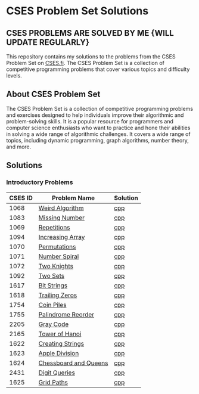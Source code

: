 # CSES Problem Set Solutions
## CSES PROBLEMS ARE SOLVED BY ME {WILL UPDATE REGULARLY}
This repository contains my solutions to the problems from the CSES Problem Set on [CSES.fi](https://cses.fi/problemset/). The CSES Problem Set is a collection of competitive programming problems that cover various topics and difficulty levels.

## About CSES Problem Set

The CSES Problem Set is a collection of competitive programming problems and exercises designed to help individuals improve their algorithmic and problem-solving skills. It is a popular resource for programmers and computer science enthusiasts who want to practice and hone their abilities in solving a wide range of algorithmic challenges. It covers a wide range of topics, including dynamic programming, graph algorithms, number theory, and more.

## Solutions

### Introductory Problems

| CSES ID | Problem Name                                       | Solution                                                  |
| ------- | -------------------------------------------------- | --------------------------------------------------------- |
| 1068 | [Weird Algorithm](https://cses.fi/problemset/task/1068) | [cpp](./01_Introductory_Problems/1068-weird-algorithm.cpp) |
| 1083 | [Missing Number](https://cses.fi/problemset/task/1083) | [cpp](./01_Introductory_Problems/1083-missing-number.cpp) |
| 1069 | [Repetitions](https://cses.fi/problemset/task/1069) | [cpp](./01_Introductory_Problems/1069-repetitions.cpp) |
| 1094 | [Increasing Array](https://cses.fi/problemset/task/1094) | [cpp](./01_Introductory_Problems/1094-increasing-array.cpp) |
| 1070 | [Permutations](https://cses.fi/problemset/task/1070) | [cpp](./01_Introductory_Problems/1070-permutations.cpp) |
| 1071 | [Number Spiral](https://cses.fi/problemset/task/1071) | [cpp](./01_Introductory_Problems/1071-number-spiral.cpp) |
| 1072 | [Two Knights](https://cses.fi/problemset/task/1072)  | [cpp](./01_Introductory_Problems/1072-two-knights.cpp) |
| 1092 | [Two Sets](https://cses.fi/problemset/task/1092) | [cpp](./01_Introductory_Problems/1092-two-sets.cpp) |
| 1617 | [Bit Strings](https://cses.fi/problemset/task/1617) | [cpp](./01_Introductory_Problems/1617-bit-strings.cpp) |
| 1618 | [Trailing Zeros](https://cses.fi/problemset/task/1618) | [cpp](./01_Introductory_Problems/1618-trailing-zeros.cpp) |
| 1754 | [Coin Piles](https://cses.fi/problemset/task/1754) | [cpp](./01_Introductory_Problems/1754-coin-piles.cpp) |
| 1755 | [Palindrome Reorder](https://cses.fi/problemset/task/1755) | [cpp](./01_Introductory_Problems/1755-palindrome-reorder.cpp) |
| 2205 | [Gray Code](https://cses.fi/problemset/task/2205) | [cpp](./01_Introductory_Problems/2205-gray-code.cpp) |
| 2165 | [Tower of Hanoi](https://cses.fi/problemset/task/2165) | [cpp](./01_Introductory_Problems/2165-tower-of-hanoi.cpp) |
| 1622 | [Creating Strings](https://cses.fi/problemset/task/1622) | [cpp](./01_Introductory_Problems/1622-creating-strings.cpp) |
| 1623 | [Apple Division](https://cses.fi/problemset/task/1623) | [cpp](./01_Introductory_Problems/1623-apple-division.cpp) |
| 1624 | [Chessboard and Queens](https://cses.fi/problemset/task/1624) | [cpp](./01_Introductory_Problems/1624-chessboard-and-queens.cpp) |
| 2431 | [Digit Queries](https://cses.fi/problemset/task/2431) | [cpp](./01_Introductory_Problems/2431-digit-queries.cpp) |
| 1625 | [Grid Paths](https://cses.fi/problemset/task/1625) | [cpp](./01_Introductory_Problems/1625-grid-paths.cpp) |
